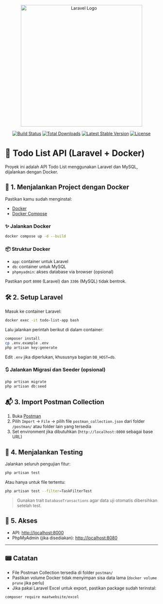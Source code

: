<p align="center"><a href="https://laravel.com" target="_blank"><img src="https://raw.githubusercontent.com/laravel/art/master/logo-lockup/5%20SVG/2%20CMYK/1%20Full%20Color/laravel-logolockup-cmyk-red.svg" width="400" alt="Laravel Logo"></a></p>

<p align="center">
<a href="https://github.com/laravel/framework/actions"><img src="https://github.com/laravel/framework/workflows/tests/badge.svg" alt="Build Status"></a>
<a href="https://packagist.org/packages/laravel/framework"><img src="https://img.shields.io/packagist/dt/laravel/framework" alt="Total Downloads"></a>
<a href="https://packagist.org/packages/laravel/framework"><img src="https://img.shields.io/packagist/v/laravel/framework" alt="Latest Stable Version"></a>
<a href="https://packagist.org/packages/laravel/framework"><img src="https://img.shields.io/packagist/l/laravel/framework" alt="License"></a>
</p>

# 📝 Todo List API (Laravel + Docker)

Proyek ini adalah API Todo List menggunakan Laravel dan MySQL, dijalankan dengan Docker.

## 🐳 1. Menjalankan Project dengan Docker

Pastikan kamu sudah menginstal:

* [Docker](https://www.docker.com/)
* [Docker Compose](https://docs.docker.com/compose/install/)

### ✨ Jalankan Docker

```bash
docker compose up -d --build
```

### 📦 Struktur Docker

* `app`: container untuk Laravel
* `db`: container untuk MySQL
* `phpmyadmin`: akses database via browser (opsional)

Pastikan port `8000` (Laravel) dan `3306` (MySQL) tidak bentrok.

## 🛠️ 2. Setup Laravel

Masuk ke container Laravel:

```bash
docker exec -it todo-list-app bash
```

Lalu jalankan perintah berikut di dalam container:

```bash
composer install
cp .env.example .env
php artisan key:generate
```

Edit `.env` jika diperlukan, khususnya bagian `DB_HOST=db`.

### 🔃 Jalankan Migrasi dan Seeder (opsional)

```bash
php artisan migrate
php artisan db:seed
```

## 📬 3. Import Postman Collection

1. Buka [Postman](https://www.postman.com/downloads/)
2. Pilih `Import` → `File` → pilih file `postman_collection.json` dari folder `/postman/` atau folder lain yang tersedia
3. Set environment jika dibutuhkan (`http://localhost:8000` sebagai base URL)

## 🧪 4. Menjalankan Testing

Jalankan seluruh pengujian fitur:

```bash
php artisan test
```

Atau hanya untuk file tertentu:

```bash
php artisan test --filter=TaskFilterTest
```

> Gunakan trait `DatabaseTransactions` agar data uji otomatis dibersihkan setelah test.

## 👥 5. Akses

* API: [http://localhost:8000](http://localhost:8000)
* PhpMyAdmin (jika disediakan): [http://localhost:8080](http://localhost:8080)

---

## 📟 Catatan

* File Postman Collection tersedia di folder `postman/`
* Pastikan volume Docker tidak menyimpan sisa data lama (`docker volume prune` jika perlu)
* Jika pakai Laravel Excel untuk export, pastikan package sudah terinstal:

```bash
composer require maatwebsite/excel
```
